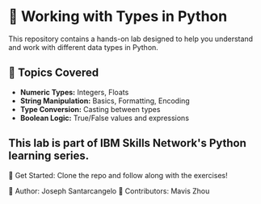 # 🐍 Working with Types in Python  

This repository contains a hands-on lab designed to help you understand and work with different data types in Python.  

## 📌 Topics Covered  
- **Numeric Types:** Integers, Floats  
- **String Manipulation:** Basics, Formatting, Encoding  
- **Type Conversion:** Casting between types  
- **Boolean Logic:** True/False values and expressions

## This lab is part of IBM Skills Network's Python learning series.

🚀 Get Started: Clone the repo and follow along with the exercises!

📌 Author: Joseph Santarcangelo
📌 Contributors: Mavis Zhou

